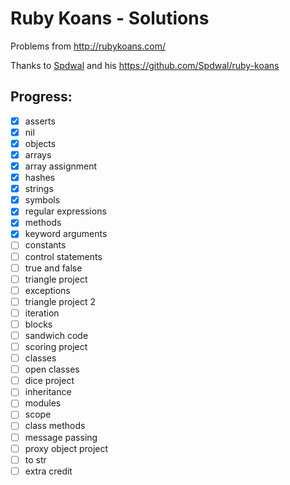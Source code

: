 # Ruby Koans - Solutions

Problems from http://rubykoans.com/

Thanks to [Spdwal](https://github.com/Spdwal/) and his https://github.com/Spdwal/ruby-koans

## Progress:  

- [x] asserts
- [x] nil
- [x] objects
- [x] arrays
- [x] array assignment
- [x] hashes
- [x] strings
- [x] symbols
- [x] regular expressions
- [x] methods
- [x] keyword arguments
- [ ] constants
- [ ] control statements
- [ ] true and false
- [ ] triangle project
- [ ] exceptions
- [ ] triangle project 2
- [ ] iteration
- [ ] blocks
- [ ] sandwich code
- [ ] scoring project
- [ ] classes
- [ ] open classes
- [ ] dice project
- [ ] inheritance
- [ ] modules
- [ ] scope
- [ ] class methods
- [ ] message passing
- [ ] proxy object project
- [ ] to str
- [ ] extra credit
